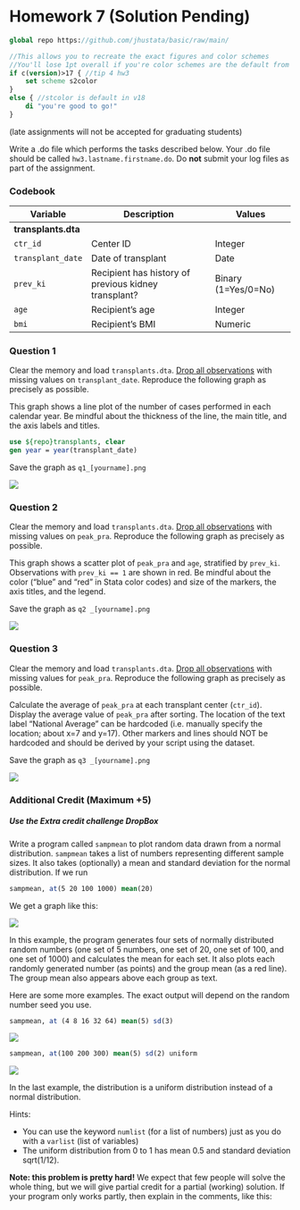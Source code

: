 # Homework 7 (Solution Pending)

```stata
global repo https://github.com/jhustata/basic/raw/main/

//This allows you to recreate the exact figures and color schemes
//You'll lose 1pt overall if you're color schemes are the default from Stata 18
if c(version)>17 { //tip 4 hw3
    set scheme s2color
}
else { //stcolor is default in v18
    di "you're good to go!"
}
```

(late assignments will not be accepted for graduating students)

Write a .do file which performs the tasks described below. Your .do file should be called
`hw3.lastname.firstname.do`. Do **not** submit your log files as part of the assignment.

### Codebook

| Variable            | Description                                          | **Values**          |
| ------------------- | ---------------------------------------------------- | ------------------- |
| **transplants.dta** |                                                      |                     |
| `ctr_id`            | Center ID                                            | Integer             |
| `transplant_date`   | Date of transplant                                   | Date                |
| `prev_ki`           | Recipient has history of previous kidney transplant? | Binary (1=Yes/0=No) |
| `age`               | Recipient’s age                                      | Integer             |
| `bmi`               | Recipient’s BMI                                      | Numeric             |

### Question 1

Clear the memory and load `transplants.dta`. <u>Drop all observations</u> with missing values on `transplant_date`. Reproduce the following graph as precisely as possible.

This graph shows a line plot of the number of cases performed in each calendar year. Be mindful about
the thickness of the line, the main title, and the axis labels and titles.

```stata
use ${repo}transplants, clear
gen year = year(transplant_date)

```

Save the graph as `q1_[yourname].png`  

![](q1_yourname.png)  

### Question 2

Clear the memory and load `transplants.dta`. <u>Drop all observations</u> with missing values on `peak_pra`. Reproduce the following graph as precisely as possible.

This graph shows a scatter plot of `peak_pra` and `age`, stratified by `prev_ki`. Observations with
`prev_ki == 1` are shown in red. Be mindful about the color (“blue” and “red” in Stata color codes) and
size of the markers, the axis titles, and the legend.

Save the graph as `q2 _[yourname].png`  

![](q2_yourname.png) 

### Question 3

Clear the memory and load `transplants.dta`. <u>Drop all observations</u> with missing values for `peak_pra`. Reproduce the following graph as precisely as possible.

Calculate the average of `peak_pra` at each transplant center (`ctr_id`). Display the average value of
`peak_pra` after sorting. The location of the text label “National Average” can be hardcoded (i.e.
manually specify the location; about x=7 and y=17). Other markers and lines should NOT be hardcoded
and should be derived by your script using the dataset.

Save the graph as `q3 _[yourname].png`  

![](q3_yourname.png)  

### Additional Credit (Maximum $+5$)

##### Use the Extra credit challenge DropBox

Write a program called `sampmean` to plot random data drawn from a normal distribution. `sampmean` takes a list of numbers representing different sample sizes. It also takes (optionally) a mean and standard deviation for the normal distribution. If we run

```stata
sampmean, at(5 20 100 1000) mean(20)
```

We get a graph like this:

![](extracredit1.png) 

In this example, the program generates four sets of normally distributed random numbers (one set of 5
numbers, one set of 20, one set of 100, and one set of 1000) and calculates the mean for each set. It also
plots each randomly generated number (as points) and the group mean (as a red line). The group mean
also appears above each group as text.

Here are some more examples. The exact output will depend on the random number seed you use.

```stata
sampmean, at (4 8 16 32 64) mean(5) sd(3)
```

![](extracredit2.png)  

```stata
sampmean, at(100 200 300) mean(5) sd(2) uniform
```

![](extracredit3.png) 

In the last example, the distribution is a uniform distribution instead of a normal distribution.

Hints:

- You can use the keyword `numlist` (for a list of numbers) just as you do with a `varlist` (list
    of variables)
- The uniform distribution from 0 to 1 has mean 0.5 and standard deviation sqrt(1/12).

**Note: this problem is pretty hard!** We expect that few people will solve the whole thing, but we will
give partial credit for a partial (working) solution. If your program only works partly, then explain in the
comments, like this:
 
